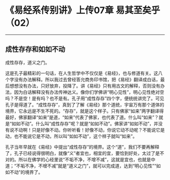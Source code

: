 # 《易经系传别讲》上传07章 易其至矣乎（02）

------

## 成性存存和如如不动

成性存存，道义之门。

这是孔子最精彩的一句话，在人生哲学中不仅仅是《易经》，也与修道有关。这八个字没有办法解释。所以我过去曾经答允商务印书馆，把《易经》翻译成白话，最后想想没有办法，只好放弃，投降了。讲《易经》只有用古文的解释，否则没有办法，因为白话解释没有办法传神达义。像你们学佛讲“明心见性”，明心见性绝对空吗？不是空！是有吗？也不是有。孔子用“成性存存”四个字，便统统讲完了。可见孔子是得道了。“成性存存”，真到了了解《易经》那个道统，宇宙万有那个道体的境界，它永远是不生不死的。“存存”，就是这个样子。只有佛家“如来”两字翻译得最好，佛家翻译“如来”是道，“如来”代表了佛家，也代表了道。什么叫“如来”？就是“如如不动”。什么叫“成性存存”呢？就是“如如不动”。佛家讲“如如不动”，并没有说不动啊！只是好像不动。你听听看！好像不动，你说它动不动呢？不能说它是动，也不能说它是不动，所以叫“如如不动”，这个样子就叫“如来”。

孔子当年早就在《易经》中提出“成性存存”的境界。这个“道”，我们不要再解释了，孔子已经说得很明白，就像“义”者宜也，相宜的宜，要恰到好处，太过了是不对的。所以在佛学的心经里说“不垢不净，不增不减”，这就是宜也，也就是中道；“不垢不净，不增不减”就是“道义之门”，就可以完成道，达到“明心见性”“如如不动”的境界了。